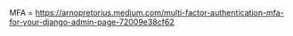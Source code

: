 MFA = https://arnopretorius.medium.com/multi-factor-authentication-mfa-for-your-django-admin-page-72009e38cf62